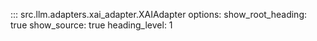 ::: src.llm.adapters.xai_adapter.XAIAdapter
    options:
        show_root_heading: true
        show_source: true
        heading_level: 1
